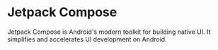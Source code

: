 # Jetpack Compose
Jetpack Compose is Android's modern toolkit for building native UI. It simplifies and accelerates UI development on Android.


